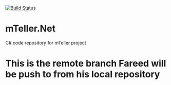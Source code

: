 [![Build Status](https://dev.azure.com/menfraosd/mTeller/_apis/build/status/Arshir.mTeller.Net?branchName=develop)](https://dev.azure.com/menfraosd/mTeller/_build/latest?definitionId=2&branchName=develop)

# mTeller.Net
C# code repository for mTeller project
# This is the remote branch Fareed will be push to from his local repository
